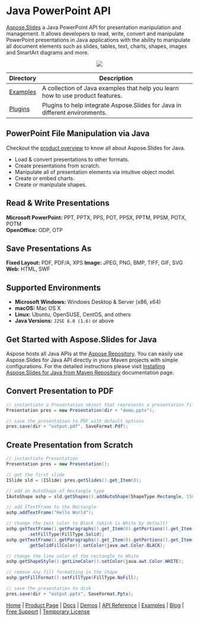 # Java PowerPoint API

[Aspose.Slides](https://products.aspose.com/slides/java) a Java PowerPoint API for presentation manipulation and management. It allows developers to read, write, convert and manipulate PowerPoint presentations in Java applications with the ability to manipulate all document elements such as slides, tables, text, charts, shapes, images and SmartArt diagrams and more.

<p align="center">

  <a title="Download complete Aspose.Slides for Java source code" href="https://github.com/asposeslides/Aspose_Slides_Java/archive/master.zip">
	<img src="https://raw.github.com/AsposeExamples/java-examples-dashboard/master/images/downloadZip-Button-Large.png" />
  </a>
</p>

Directory | Description
--------- | -----------
[Examples](https://github.com/asposeslides/Aspose_Slides_Java/tree/master/Examples)  | A collection of Java examples that help you learn how to use product features.
[Plugins](https://github.com/aspose-slides/Aspose.Slides-for-Java/tree/master/Plugins)  | Plugins to help integrate Aspose.Slides for Java in different environments.


## PowerPoint File Manipulation via Java

Checkout the [product overview](https://docs.aspose.com/slides/java/product-overview/) to know all about Aspose.Slides for Java. 

- Load & convert presentations to other formats.
- Create presentations from scratch. 
- Manipulate all of presentation elements via intuitive object model.
- Create or embed charts.
- Create or manipulate shapes.

## Read & Write Presentations

**Microsoft PowerPoint:** PPT, PPTX, PPS, POT, PPSX, PPTM, PPSM, POTX, POTM\
**OpenOffice:** ODP, OTP

## Save Presentations As

**Fixed Layout:** PDF, PDF/A, XPS
**Image:** JPEG, PNG, BMP, TIFF, GIF, SVG
**Web:** HTML, SWF

## Supported Environments

- **Microsoft Windows:** Windows Desktop & Server (x86, x64)
- **macOS:** Mac OS X
- **Linux:** Ubuntu, OpenSUSE, CentOS, and others
- **Java Versions:** `J2SE 6.0 (1.6)` or above

## Get Started with Aspose.Slides for Java

Aspose hosts all Java APIs at the [Aspose Repository](https://repository.aspose.com/webapp/#/artifacts/browse/tree/General/repo/com/aspose/aspose-slides). You can easily use Aspose.Slides for Java API directly in your Maven projects with simple configurations. For the detailed instructions please visit [Installing Aspose.Slides for Java from Maven Repository](https://docs.aspose.com/slides/java/installation/) documentation page.

## Convert Presentation to PDF

```java
// instantiate a Presentation object that represents a presentation file
Presentation pres = new Presentation(dir + "demo.pptx");

// save the presentation to PDF with default options
pres.save(dir + "output.pdf", SaveFormat.Pdf);
```

## Create Presentation from Scratch

```java
// instantiate Presentation
Presentation pres = new Presentation();

// get the first slide
ISlide sld = (ISlide) pres.getSlides().get_Item(0);

// add an AutoShape of Rectangle type
IAutoShape ashp = sld.getShapes().addAutoShape(ShapeType.Rectangle, 150, 75, 150, 50);

// add ITextFrame to the Rectangle
ashp.addTextFrame("Hello World");

// change the text color to Black (which is White by default)
ashp.getTextFrame().getParagraphs().get_Item(0).getPortions().get_Item(0).getPortionFormat().getFillFormat()
		.setFillType(FillType.Solid);
ashp.getTextFrame().getParagraphs().get_Item(0).getPortions().get_Item(0).getPortionFormat().getFillFormat()
		.getSolidFillColor().setColor(java.awt.Color.BLACK);

// change the line color of the rectangle to White
ashp.getShapeStyle().getLineColor().setColor(java.awt.Color.WHITE);

// remove any fill formatting in the shape
ashp.getFillFormat().setFillType(FillType.NoFill);

// save the presentation to disk
pres.save(dir + "output.pptx", SaveFormat.Pptx);
```

[Home](https://www.aspose.com/) | [Product Page](https://products.aspose.com/slides/java) | [Docs](https://docs.aspose.com/slides/java/) | [Demos](https://products.aspose.app/slides/family) | [API Reference](https://apireference.aspose.com/java/slides) | [Examples](https://github.com/aspose-slides/Aspose.Slides-for-Java) | [Blog](https://blog.aspose.com/category/slides/) | [Free Support](https://forum.aspose.com/c/slides) | [Temporary License](https://purchase.aspose.com/temporary-license)
